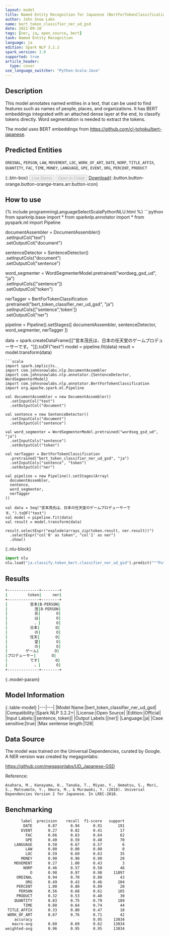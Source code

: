```yaml
---
layout: model
title: Named Entity Recognition for Japanese (BertForTokenClassification)
author: John Snow Labs
name: bert_token_classifier_ner_ud_gsd
date: 2021-09-10
tags: [ner, ja, open_source, bert]
task: Named Entity Recognition
language: ja
edition: Spark NLP 3.2.2
spark_version: 3.0
supported: true
article_header:
  type: cover
use_language_switcher: "Python-Scala-Java"
---
```


## Description

This model annotates named entities in a text, that can be used to find features such as names of people, places, and organizations. It has BERT embeddings integrated with an attached dense layer at the end, to classify tokens directly. Word segmentation is needed to extract the tokens.

The model uses BERT embeddings from https://github.com/cl-tohoku/bert-japanese.

## Predicted Entities

`ORDINAL`, `PERSON`, `LAW`, `MOVEMENT`, `LOC`, `WORK_OF_ART`, `DATE`, `NORP`, `TITLE_AFFIX`, `QUANTITY`, `FAC`, `TIME`, `MONEY`, `LANGUAGE`, `GPE`, `EVENT`, `ORG`, `PERCENT`, `PRODUCT`

{:.btn-box}
<button class="button button-orange" disabled>Live Demo</button>
<button class="button button-orange" disabled>Open in Colab</button>
[Download](https://s3.amazonaws.com/auxdata.johnsnowlabs.com/public/models/bert_token_classifier_ner_ud_gsd_ja_3.2.2_3.0_1631279615344.zip){:.button.button-orange.button-orange-trans.arr.button-icon}

## How to use



<div class="tabs-box" markdown="1">
{% include programmingLanguageSelectScalaPythonNLU.html %}
```python
from sparknlp.base import *
from sparknlp.annotator import *
from pyspark.ml import Pipeline

documentAssembler = DocumentAssembler() \
    .setInputCol("text") \
    .setOutputCol("document")

sentenceDetector = SentenceDetector() \
    .setInputCols("document") \
    .setOutputCol("sentence")

word_segmenter = WordSegmenterModel.pretrained("wordseg_gsd_ud", "ja") \
    .setInputCols(["sentence"]) \
    .setOutputCol("token")

nerTagger = BertForTokenClassification \
    .pretrained("bert_token_classifier_ner_ud_gsd", "ja") \
    .setInputCols(["sentence",'token']) \
    .setOutputCol("ner")

pipeline = Pipeline().setStages([
    documentAssembler,
    sentenceDetector,
    word_segmenter,
    nerTagger
])

data = spark.createDataFrame([["宮本茂氏は、日本の任天堂のゲームプロデューサーです。"]]).toDF("text")
model = pipeline.fit(data)
result = model.transform(data)
```
```scala
import spark.implicits._
import com.johnsnowlabs.nlp.DocumentAssembler
import com.johnsnowlabs.nlp.annotator.{SentenceDetector, WordSegmenterModel}
import com.johnsnowlabs.nlp.annotator.BertForTokenClassification
import org.apache.spark.ml.Pipeline

val documentAssembler = new DocumentAssembler()
  .setInputCol("text")
  .setOutputCol("document")

val sentence = new SentenceDetector()
  .setInputCols("document")
  .setOutputCol("sentence")

val word_segmenter = WordSegmenterModel.pretrained("wordseg_gsd_ud", "ja")
  .setInputCols("sentence")
  .setOutputCol("token")

val nerTagger = BertForTokenClassification
  .pretrained("bert_token_classifier_ner_ud_gsd", "ja")
  .setInputCols("sentence", "token")
  .setOutputCol("ner")

val pipeline = new Pipeline().setStages(Array(
  documentAssembler,
  sentence,
  word_segmenter,
  nerTagger
))

val data = Seq("宮本茂氏は、日本の任天堂のゲームプロデューサーです。").toDF("text")
val model = pipeline.fit(data)
val result = model.transform(data)

result.selectExpr("explode(arrays_zip(token.result, ner.result))")
  .selectExpr("col'0' as token", "col'1' as ner")
  .show()
```


{:.nlu-block}
```python
import nlu
nlu.load("ja.classify.token_bert.classifier_ner_ud_gsd").predict("""Put your text here.""")
```

</div>

## Results

```bash
+--------------+--------+
|         token|     ner|
+--------------+--------+
|          宮本|B-PERSON|
|            茂|B-PERSON|
|            氏|       O|
|            は|       O|
|            、|       O|
|          日本|       O|
|            の|       O|
|          任天|       O|
|            堂|       O|
|            の|       O|
|        ゲーム|       O|
|プロデューサー|       O|
|          です|       O|
|            。|       O|
+--------------+--------+


```

{:.model-param}
## Model Information

{:.table-model}
|---|---|
|Model Name:|bert_token_classifier_ner_ud_gsd|
|Compatibility:|Spark NLP 3.2.2+|
|License:|Open Source|
|Edition:|Official|
|Input Labels:|[sentence, token]|
|Output Labels:|[ner]|
|Language:|ja|
|Case sensitive:|true|
|Max sentense length:|128|

## Data Source

The model was trained on the Universal Dependencies, curated by Google. A NER version was created by megagonlabs:

https://github.com/megagonlabs/UD_Japanese-GSD

Reference:

    Asahara, M., Kanayama, H., Tanaka, T., Miyao, Y., Uematsu, S., Mori, S., Matsumoto, Y., Omura, M., & Murawaki, Y. (2018). Universal Dependencies Version 2 for Japanese. In LREC-2018.

## Benchmarking

```bash
       label  precision    recall  f1-score   support
        DATE       0.87      0.94      0.91       191
       EVENT       0.27      0.82      0.41        17
         FAC       0.66      0.63      0.64        62
         GPE       0.40      0.59      0.48        70
    LANGUAGE       0.50      0.67      0.57         6
         LAW       0.00      0.00      0.00         0
         LOC       0.59      0.69      0.63        35
       MONEY       0.90      0.90      0.90        20
    MOVEMENT       0.27      1.00      0.43         3
        NORP       0.46      0.57      0.50        46
           O       0.98      0.97      0.98     11897
     ORDINAL       0.94      0.70      0.80        43
         ORG       0.49      0.43      0.46       204
     PERCENT       1.00      0.80      0.89        20
      PERSON       0.56      0.68      0.61       105
     PRODUCT       0.32      0.53      0.40        30
    QUANTITY       0.83      0.75      0.79       189
        TIME       0.88      0.64      0.74        44
 TITLE_AFFIX       0.33      0.80      0.47        10
 WORK_OF_ART       0.67      0.76      0.71        42
    accuracy          -         -      0.95     13034
   macro-avg       0.60      0.69      0.62     13034
weighted-avg       0.96      0.95      0.95     13034

```
